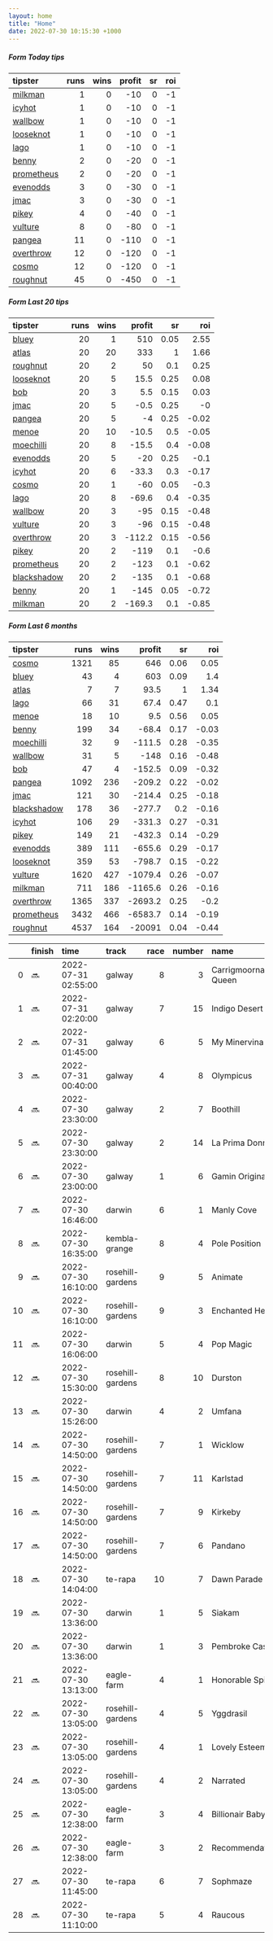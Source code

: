 ```yaml
---   
layout: home  
title: "Home"   
date: 2022-07-30 10:15:30 +1000  
---   
```



##### Form Today tips   

| tipster                                                       |   runs |   wins |   profit |   sr |   roi |
|:--------------------------------------------------------------|-------:|-------:|---------:|-----:|------:|
| [milkman](https://mrwayneo.github.io/tips/milkman.html)       |      1 |      0 |      -10 |    0 |    -1 |
| [icyhot](https://mrwayneo.github.io/tips/icyhot.html)         |      1 |      0 |      -10 |    0 |    -1 |
| [wallbow](https://mrwayneo.github.io/tips/wallbow.html)       |      1 |      0 |      -10 |    0 |    -1 |
| [looseknot](https://mrwayneo.github.io/tips/looseknot.html)   |      1 |      0 |      -10 |    0 |    -1 |
| [lago](https://mrwayneo.github.io/tips/lago.html)             |      1 |      0 |      -10 |    0 |    -1 |
| [benny](https://mrwayneo.github.io/tips/benny.html)           |      2 |      0 |      -20 |    0 |    -1 |
| [prometheus](https://mrwayneo.github.io/tips/prometheus.html) |      2 |      0 |      -20 |    0 |    -1 |
| [evenodds](https://mrwayneo.github.io/tips/evenodds.html)     |      3 |      0 |      -30 |    0 |    -1 |
| [jmac](https://mrwayneo.github.io/tips/jmac.html)             |      3 |      0 |      -30 |    0 |    -1 |
| [pikey](https://mrwayneo.github.io/tips/pikey.html)           |      4 |      0 |      -40 |    0 |    -1 |
| [vulture](https://mrwayneo.github.io/tips/vulture.html)       |      8 |      0 |      -80 |    0 |    -1 |
| [pangea](https://mrwayneo.github.io/tips/pangea.html)         |     11 |      0 |     -110 |    0 |    -1 |
| [overthrow](https://mrwayneo.github.io/tips/overthrow.html)   |     12 |      0 |     -120 |    0 |    -1 |
| [cosmo](https://mrwayneo.github.io/tips/cosmo.html)           |     12 |      0 |     -120 |    0 |    -1 |
| [roughnut](https://mrwayneo.github.io/tips/roughnut.html)     |     45 |      0 |     -450 |    0 |    -1 |

##### Form Last 20 tips   

| tipster                                                         |   runs |   wins |   profit |   sr |   roi |
|:----------------------------------------------------------------|-------:|-------:|---------:|-----:|------:|
| [bluey](https://mrwayneo.github.io/tips/bluey.html)             |     20 |      1 |    510   | 0.05 |  2.55 |
| [atlas](https://mrwayneo.github.io/tips/atlas.html)             |     20 |     20 |    333   | 1    |  1.66 |
| [roughnut](https://mrwayneo.github.io/tips/roughnut.html)       |     20 |      2 |     50   | 0.1  |  0.25 |
| [looseknot](https://mrwayneo.github.io/tips/looseknot.html)     |     20 |      5 |     15.5 | 0.25 |  0.08 |
| [bob](https://mrwayneo.github.io/tips/bob.html)                 |     20 |      3 |      5.5 | 0.15 |  0.03 |
| [jmac](https://mrwayneo.github.io/tips/jmac.html)               |     20 |      5 |     -0.5 | 0.25 | -0    |
| [pangea](https://mrwayneo.github.io/tips/pangea.html)           |     20 |      5 |     -4   | 0.25 | -0.02 |
| [menoe](https://mrwayneo.github.io/tips/menoe.html)             |     20 |     10 |    -10.5 | 0.5  | -0.05 |
| [moechilli](https://mrwayneo.github.io/tips/moechilli.html)     |     20 |      8 |    -15.5 | 0.4  | -0.08 |
| [evenodds](https://mrwayneo.github.io/tips/evenodds.html)       |     20 |      5 |    -20   | 0.25 | -0.1  |
| [icyhot](https://mrwayneo.github.io/tips/icyhot.html)           |     20 |      6 |    -33.3 | 0.3  | -0.17 |
| [cosmo](https://mrwayneo.github.io/tips/cosmo.html)             |     20 |      1 |    -60   | 0.05 | -0.3  |
| [lago](https://mrwayneo.github.io/tips/lago.html)               |     20 |      8 |    -69.6 | 0.4  | -0.35 |
| [wallbow](https://mrwayneo.github.io/tips/wallbow.html)         |     20 |      3 |    -95   | 0.15 | -0.48 |
| [vulture](https://mrwayneo.github.io/tips/vulture.html)         |     20 |      3 |    -96   | 0.15 | -0.48 |
| [overthrow](https://mrwayneo.github.io/tips/overthrow.html)     |     20 |      3 |   -112.2 | 0.15 | -0.56 |
| [pikey](https://mrwayneo.github.io/tips/pikey.html)             |     20 |      2 |   -119   | 0.1  | -0.6  |
| [prometheus](https://mrwayneo.github.io/tips/prometheus.html)   |     20 |      2 |   -123   | 0.1  | -0.62 |
| [blackshadow](https://mrwayneo.github.io/tips/blackshadow.html) |     20 |      2 |   -135   | 0.1  | -0.68 |
| [benny](https://mrwayneo.github.io/tips/benny.html)             |     20 |      1 |   -145   | 0.05 | -0.72 |
| [milkman](https://mrwayneo.github.io/tips/milkman.html)         |     20 |      2 |   -169.3 | 0.1  | -0.85 |

##### Form Last 6 months   

| tipster                                                         |   runs |   wins |   profit |   sr |   roi |
|:----------------------------------------------------------------|-------:|-------:|---------:|-----:|------:|
| [cosmo](https://mrwayneo.github.io/tips/cosmo.html)             |   1321 |     85 |    646   | 0.06 |  0.05 |
| [bluey](https://mrwayneo.github.io/tips/bluey.html)             |     43 |      4 |    603   | 0.09 |  1.4  |
| [atlas](https://mrwayneo.github.io/tips/atlas.html)             |      7 |      7 |     93.5 | 1    |  1.34 |
| [lago](https://mrwayneo.github.io/tips/lago.html)               |     66 |     31 |     67.4 | 0.47 |  0.1  |
| [menoe](https://mrwayneo.github.io/tips/menoe.html)             |     18 |     10 |      9.5 | 0.56 |  0.05 |
| [benny](https://mrwayneo.github.io/tips/benny.html)             |    199 |     34 |    -68.4 | 0.17 | -0.03 |
| [moechilli](https://mrwayneo.github.io/tips/moechilli.html)     |     32 |      9 |   -111.5 | 0.28 | -0.35 |
| [wallbow](https://mrwayneo.github.io/tips/wallbow.html)         |     31 |      5 |   -148   | 0.16 | -0.48 |
| [bob](https://mrwayneo.github.io/tips/bob.html)                 |     47 |      4 |   -152.5 | 0.09 | -0.32 |
| [pangea](https://mrwayneo.github.io/tips/pangea.html)           |   1092 |    236 |   -209.2 | 0.22 | -0.02 |
| [jmac](https://mrwayneo.github.io/tips/jmac.html)               |    121 |     30 |   -214.4 | 0.25 | -0.18 |
| [blackshadow](https://mrwayneo.github.io/tips/blackshadow.html) |    178 |     36 |   -277.7 | 0.2  | -0.16 |
| [icyhot](https://mrwayneo.github.io/tips/icyhot.html)           |    106 |     29 |   -331.3 | 0.27 | -0.31 |
| [pikey](https://mrwayneo.github.io/tips/pikey.html)             |    149 |     21 |   -432.3 | 0.14 | -0.29 |
| [evenodds](https://mrwayneo.github.io/tips/evenodds.html)       |    389 |    111 |   -655.6 | 0.29 | -0.17 |
| [looseknot](https://mrwayneo.github.io/tips/looseknot.html)     |    359 |     53 |   -798.7 | 0.15 | -0.22 |
| [vulture](https://mrwayneo.github.io/tips/vulture.html)         |   1620 |    427 |  -1079.4 | 0.26 | -0.07 |
| [milkman](https://mrwayneo.github.io/tips/milkman.html)         |    711 |    186 |  -1165.6 | 0.26 | -0.16 |
| [overthrow](https://mrwayneo.github.io/tips/overthrow.html)     |   1365 |    337 |  -2693.2 | 0.25 | -0.2  |
| [prometheus](https://mrwayneo.github.io/tips/prometheus.html)   |   3432 |    466 |  -6583.7 | 0.14 | -0.19 |
| [roughnut](https://mrwayneo.github.io/tips/roughnut.html)       |   4537 |    164 | -20091   | 0.04 | -0.44 |

|    | finish   | time                | track            |   race |   number | name               |   odds | tipster            |
|---:|:---------|:--------------------|:-----------------|-------:|---------:|:-------------------|-------:|:-------------------|
|  0 | :soon:   | 2022-07-31 02:55:00 | galway           |      8 |        3 | Carrigmoorna Queen |   1.45 | overthrow          |
|  1 | :soon:   | 2022-07-31 02:20:00 | galway           |      7 |       15 | Indigo Desert      |   7    | milkman            |
|  2 | :soon:   | 2022-07-31 01:45:00 | galway           |      6 |        5 | My Minervina       |   6    | vulture            |
|  3 | :soon:   | 2022-07-31 00:40:00 | galway           |      4 |        8 | Olympicus          |   5.5  | looseknot          |
|  4 | :soon:   | 2022-07-30 23:30:00 | galway           |      2 |        7 | Boothill           |   7    | overthrow          |
|  5 | :soon:   | 2022-07-30 23:30:00 | galway           |      2 |       14 | La Prima Donna     |   5.5  | overthrow          |
|  6 | :soon:   | 2022-07-30 23:00:00 | galway           |      1 |        6 | Gamin Original     |   2.88 | overthrow          |
|  7 | :soon:   | 2022-07-30 16:46:00 | darwin           |      6 |        1 | Manly Cove         |   2.05 | benny,overthrow    |
|  8 | :soon:   | 2022-07-30 16:35:00 | kembla-grange    |      8 |        4 | Pole Position      |   3.8  | vulture            |
|  9 | :soon:   | 2022-07-30 16:10:00 | rosehill-gardens |      9 |        5 | Animate            |  21    | cosmo,pikey        |
| 10 | :soon:   | 2022-07-30 16:10:00 | rosehill-gardens |      9 |        3 | Enchanted Heart    |   6    | jmac               |
| 11 | :soon:   | 2022-07-30 16:06:00 | darwin           |      5 |        4 | Pop Magic          |   8.5  | pangea,overthrow   |
| 12 | :soon:   | 2022-07-30 15:30:00 | rosehill-gardens |      8 |       10 | Durston            |  10    | pikey              |
| 13 | :soon:   | 2022-07-30 15:26:00 | darwin           |      4 |        2 | Umfana             |   2.45 | vulture            |
| 14 | :soon:   | 2022-07-30 14:50:00 | rosehill-gardens |      7 |        1 | Wicklow            |   2.7  | pangea,wallbow     |
| 15 | :soon:   | 2022-07-30 14:50:00 | rosehill-gardens |      7 |       11 | Karlstad           |  14    | pangea             |
| 16 | :soon:   | 2022-07-30 14:50:00 | rosehill-gardens |      7 |        9 | Kirkeby            |   6.5  | vulture,jmac       |
| 17 | :soon:   | 2022-07-30 14:50:00 | rosehill-gardens |      7 |        6 | Pandano            |  26    | pikey              |
| 18 | :soon:   | 2022-07-30 14:04:00 | te-rapa          |     10 |        7 | Dawn Parade        |   7.5  | pangea             |
| 19 | :soon:   | 2022-07-30 13:36:00 | darwin           |      1 |        5 | Siakam             |   4.6  | pangea,overthrow   |
| 20 | :soon:   | 2022-07-30 13:36:00 | darwin           |      1 |        3 | Pembroke Castle    |   6.5  | pangea             |
| 21 | :soon:   | 2022-07-30 13:13:00 | eagle-farm       |      4 |        1 | Honorable Spirit   |   5.5  | benny,pangea       |
| 22 | :soon:   | 2022-07-30 13:05:00 | rosehill-gardens |      4 |        5 | Yggdrasil          |   6    | pikey              |
| 23 | :soon:   | 2022-07-30 13:05:00 | rosehill-gardens |      4 |        1 | Lovely Esteem      |   4.75 | jmac               |
| 24 | :soon:   | 2022-07-30 13:05:00 | rosehill-gardens |      4 |        2 | Narrated           |   3.9  | pangea,overthrow   |
| 25 | :soon:   | 2022-07-30 12:38:00 | eagle-farm       |      3 |        4 | Billionair Baby    |   2.88 | vulture            |
| 26 | :soon:   | 2022-07-30 12:38:00 | eagle-farm       |      3 |        2 | Recommendation     |   2.75 | evenodds,lago      |
| 27 | :soon:   | 2022-07-30 11:45:00 | te-rapa          |      6 |        7 | Sophmaze           |   3.5  | pangea             |
| 28 | :soon:   | 2022-07-30 11:10:00 | te-rapa          |      5 |        4 | Raucous            |   1.95 | evenodds,overthrow |